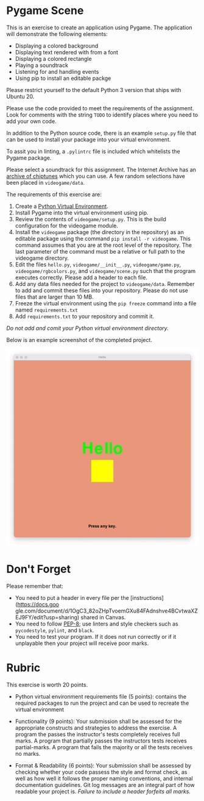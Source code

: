# Pygame Scene

This is an exercise to create an application using Pygame. The application will demonstrate the following elements:

* Displaying a colored background
* Displaying text rendered with from a font
* Displaying a colored rectangle
* Playing a soundtrack
* Listening for and handling events
* Using pip to install an editable packge

Please restrict yourself to the default Python 3 version that ships with Ubuntu 20.

Please use the code provided to meet the requirements of the assignment. Look for comments with the string `TODO` to identify places where you need to add your own code.

In addition to the Python source code, there is an example `setup.py` file that can be used to install your package into your virtual environment.

To assit you in linting, a `.pylintrc` file is included which whitelists the Pygame package.

Please select a soundtrack for this assignment. The Internet Archive has an [archive of chiptunes](https://archive.org/details/Chiptune_Songs_Archive/) which you can use. A few random selections have been placed in `videogame/data`.

The requirements of this exercise are:

1. Create a [Python Virtual Environment](https://docs.python.org/3/tutorial/venv.html).
1. Install Pygame into the virtual environment using pip.
1. Review the contents of `videogame/setup.py`. This is the build configuration for the videogame module.
1. Install the `videogame` package (the directory in the repository) as an editable package using the command `pip install -r videogame`. This command assumes that you are at the root level of the repository. The last parameter of the command must be a relative or full path to the videogame directory.
1. Edit the files `hello.py`, `videogame/__init__.py`, `videogame/game.py`, `videogame/rgbcolors.py`, and `videogame/scene.py` such that the program executes correctly. Please add a header to each file.
1. Add any data files needed for the project to `videogame/data`. Remember to add and commit these files into your repository. Please do not use files that are larger than 10 MB.
1. Freeze the virtual environment using the `pip freeze` command into a file named `requirements.txt`
1. Add `requirements.txt` to your repository and commit it.

_Do not add and comit your Python virtual environment directory._

Below is an example screenshot of the completed project.

![Screenshot of completed project](images/demo_scene.png)

# Don't Forget

Please remember that:

* You need to put a header in every file per the [instructions](https://docs.goo
gle.com/document/d/1OgC3_82oZHpTvoemGXu84FAdnshve4BCvtwaXZEJ9FY/edit?usp=sharing) shared in Canvas.
* You need to follow [PEP-8](https://www.python.org/dev/peps/pep-0008/); use linters and style checkers such as `pycodestyle`, `pylint`, and `black`.
* You need to test your program. If it does not run correctly or if it unplayable then your project will receive poor marks.


# Rubric

This exercise is worth 20 points.

* Python virtual environment requirements file (5 points): contains the required packages to run the project and can be used to recreate the virtual environment

* Functionality (9 points): Your submission shall be assessed for the appropriate constructs and strategies to address the exercise. A program the passes the instructor's tests completely receives full marks. A program that partially passes the instructors tests receives partial-marks. A program that fails the majority or all the tests receives no marks.

* Format & Readability (6 points): Your submission shall be assessed by checking whether your code passess the style and format check, as well as how well it follows the proper naming conventions, and internal documentation guidelines. Git log messages are an integral part of how readable your project is. _Failure to include a header forfeits all marks._

